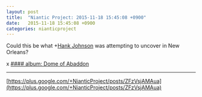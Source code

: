 ```yaml
---
layout: post
title:  "Niantic Project: 2015-11-18 15:45:08 +0900"
date:   2015-11-18 15:45:08 +0900
categories: nianticproject
---
```

Could this be what +[Hank Johnson](https://plus.google.com/117792105926525258257 "") was attempting to uncover in New Orleans?

x
[#### album: Dome of Abaddon](https://plus.google.com/photos/105211554081025512763/albums/6218378432818075601 "")
- - -
[https://plus.google.com/+NianticProject/posts/ZFzVsjAMAua](https://plus.google.com/+NianticProject/posts/ZFzVsjAMAua)
